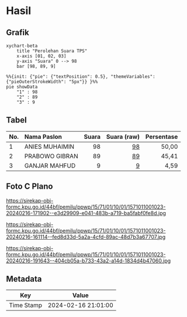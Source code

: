 # Hasil

## Grafik

```mermaid
xychart-beta
    title "Perolehan Suara TPS"
    x-axis [01, 02, 03]
    y-axis "Suara" 0 --> 98
    bar [98, 89, 9]
```

```mermaid
%%{init: {"pie": {"textPosition": 0.5}, "themeVariables": {"pieOuterStrokeWidth": "5px"}} }%%
pie showData
    "1" : 98
    "2" : 89
    "3" : 9
```

## Tabel

| No. | Nama Paslon    | Suara | Suara (raw) | Persentase |
|:--- |:-------------- | -----:| -----------:| ----------:|
| 1   | ANIES MUHAIMIN | 98    | [98][p-1]   | 50,00      |
| 2   | PRABOWO GIBRAN | 89    | [89][p-2]   | 45,41      |
| 3   | GANJAR MAHFUD  | 9     | [9][p-3]    | 4,59       |


[p-1]: https://github.com/gigit-pemilu/pemilu-2024-15-jambi/blob/main/pilpres/hitung-suara/sub/15-jambi/sub/71-kota-jambi/sub/01-telanaipura/sub/1001-simpang-iv-sipin/sub/023-tps/sub/paslon-1.txt
[p-2]: https://github.com/gigit-pemilu/pemilu-2024-15-jambi/blob/main/pilpres/hitung-suara/sub/15-jambi/sub/71-kota-jambi/sub/01-telanaipura/sub/1001-simpang-iv-sipin/sub/023-tps/sub/paslon-2.txt
[p-3]: https://github.com/gigit-pemilu/pemilu-2024-15-jambi/blob/main/pilpres/hitung-suara/sub/15-jambi/sub/71-kota-jambi/sub/01-telanaipura/sub/1001-simpang-iv-sipin/sub/023-tps/sub/paslon-3.txt

## Foto C Plano

https://sirekap-obj-formc.kpu.go.id/44bf/pemilu/ppwp/15/71/01/10/01/1571011001023-20240216-171902--e3d29909-e041-483b-a719-ba5fabf0fe8d.jpg

https://sirekap-obj-formc.kpu.go.id/44bf/pemilu/ppwp/15/71/01/10/01/1571011001023-20240216-161114--fed8d33d-5a2a-4cfd-89ac-48d7b3a67707.jpg

https://sirekap-obj-formc.kpu.go.id/44bf/pemilu/ppwp/15/71/01/10/01/1571011001023-20240216-191643--404cb05a-b733-43a2-a14d-1834d4b47060.jpg


## Metadata

| Key        | Value               |
| ---------- | ------------------- |
| Time Stamp | 2024-02-16 21:01:00 |



